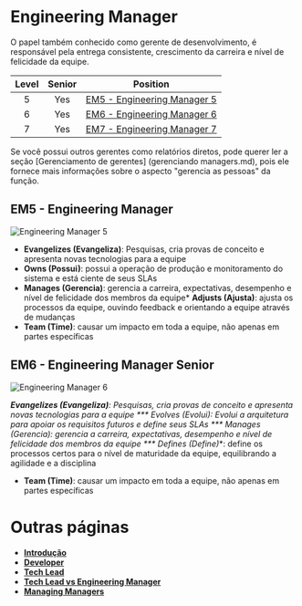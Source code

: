 # Engineering Manager

O papel também conhecido como gerente de desenvolvimento, é responsável pela entrega consistente, crescimento da carreira e nível de felicidade da equipe.

| Level | Senior | Position |
| :---: | :---: | :---: |
| 5 | Yes | [EM5 - Engineering Manager 5](#em5---engineering-manager-5) |
| 6 | Yes | [EM6 - Engineering Manager 6](#em6---engineering-manager-6) |
| 7 | Yes | [EM7 - Engineering Manager 7](#em7---engineering-manager-7) |

Se você possui outros gerentes como relatórios diretos, pode querer ler a seção [Gerenciamento de gerentes] (gerenciando managers.md), pois ele fornece mais informações sobre o aspecto "gerencia as pessoas" da função.

## EM5 - Engineering Manager

<picture>
  <source media="(prefers-color-scheme: light)" srcset="{{site.baseurl}}/charts/engineeringmanager-5.png">
  <img alt="Engineering Manager 5" src="{{site.baseurl}}/charts/engineeringmanager-5.png">
</picture>

* **Evangelizes (Evangeliza)**: Pesquisas, cria provas de conceito e apresenta novas tecnologias para a equipe
* **Owns (Possui)**: possui a operação de produção e monitoramento do sistema e está ciente de seus SLAs
* **Manages (Gerencia)**: gerencia a carreira, expectativas, desempenho e nível de felicidade dos membros da equipe* **Adjusts (Ajusta)**: ajusta os processos da equipe, ouvindo feedback e orientando a equipe através de mudanças
* **Team (Time)**: causar um impacto em toda a equipe, não apenas em partes específicas

## EM6 - Engineering Manager Senior

<picture>
  <source media="(prefers-color-scheme: dark)" srcset="{{site.baseurl}}/charts/engineeringmanager-6-dark.png">
  <source media="(prefers-color-scheme: light)" srcset="{{site.baseurl}}/charts/engineeringmanager-6.png">
  <img alt="Engineering Manager 6" src="{{site.baseurl}}/charts/engineeringmanager-6.png">
</picture>

***Evangelizes (Evangeliza)**: Pesquisas, cria provas de conceito e apresenta novas tecnologias para a equipe
*** Evolves (Evolui)**: Evolui a arquitetura para apoiar os requisitos futuros e define seus SLAs
*** Manages (Gerencia)**: gerencia a carreira, expectativas, desempenho e nível de felicidade dos membros da equipe
*** Defines (Define)**: define os processos certos para o nível de maturidade da equipe, equilibrando a agilidade e a disciplina
* **Team (Time)**: causar um impacto em toda a equipe, não apenas em partes específicas

# Outras páginas

* [**Introdução**](README.md)
* [**Developer**](Developer.md)
* [**Tech Lead**](TechLead.md)
* [**Tech Lead vs Engineering Manager**](TechLead-EngineeringManager.md)
* [**Managing Managers**](Managing-Managers.md)
